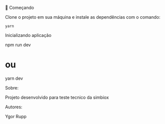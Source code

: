 
🚀 Começando

Clone o projeto em sua máquina e instale as dependências com o comando:

```shell
yarn
```

Inicializando aplicação

npm run dev
# ou
yarn dev

Sobre:

Projeto desenvolvido para teste tecnico da simbiox

Autores:

Ygor Rupp
